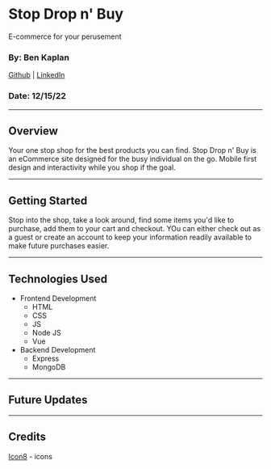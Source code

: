 # Stop Drop n' Buy

E-commerce for your perusement

### By: Ben Kaplan

[Github](https://github.com/JBenKaplan) | [LinkedIn](https://www.linkedin.com/in/jbenkaplan/) <br />

### Date: 12/15/22

---

## Overview

Your one stop shop for the best products you can find. Stop Drop n' Buy is an eCommerce site designed for the busy individual on the go. Mobile first design and interactivity while you shop if the goal.

---

## Getting Started

Stop into the shop, take a look around, find some items you'd like to purchase, add them to your cart and checkout. YOu can either check out as a guest or create an account to keep your information readily available to make future purchases easier.

---

## Technologies Used

- Frontend Development
  - HTML
  - CSS
  - JS
  - Node JS
  - Vue
- Backend Development
  - Express
  - MongoDB

---

## Future Updates

---

## Credits

[Icon8](https://icons8.com/) - icons
